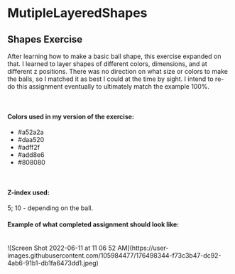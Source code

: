 # MutipleLayeredShapes

<h2>Shapes Exercise</h2>

After learning how to make a basic ball shape, this exercise expanded on that. I learned to layer shapes of different colors, dimensions, and at different z positions. There was no direction on what size or colors to make the balls, so I matched it as best I could at the time by sight. I intend to re-do this assignment eventually to ultimately match the example 100%.

<br>

<h4>Colors used in my version of the exercise:</h4>
<ul>
  <li>#a52a2a</li>
  <li>#daa520</li>
  <li>#adff2f</li>
  <li>#add8e6</li>
  <li>#808080</li>
  </ul>
  
  <br>
  
  <h4>Z-index used:</h4>
  5; 10 - depending on the ball.
  <br>
  
<h4>Example of what completed assignment should look like:</h4>
<br>
![Screen Shot 2022-06-11 at 11 06 52 AM](https://user-images.githubusercontent.com/105984477/176498344-f73c3b47-dc92-4ab6-91b1-db1fa6473dd1.jpeg)
